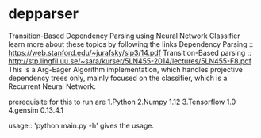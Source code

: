 # depparser
Transition-Based Dependency Parsing using Neural Network Classifier
learn more about these topics by following the links
Dependency Parsing :: https://web.stanford.edu/~jurafsky/slp3/14.pdf
Transition-Based parsing :: http://stp.lingfil.uu.se/~sara/kurser/5LN455-2014/lectures/5LN455-F8.pdf
This is a Arg-Eager Algorithm implementation, which handles projective dependency trees only, mainly focused on the classifier, which is a Recurrent Neural Network.

prerequisite for this to run are
1.Python
2.Numpy 1.12 
3.Tensorflow 1.0 
4.gensim 0.13.4.1

usage:: 'python main.py -h' gives the usage.
